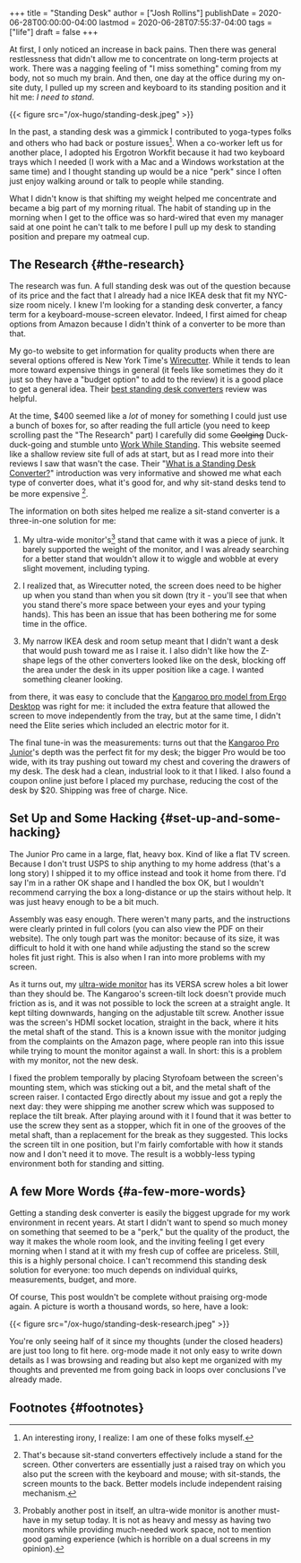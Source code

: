 +++
title = "Standing Desk"
author = ["Josh Rollins"]
publishDate = 2020-06-28T00:00:00-04:00
lastmod = 2020-06-28T07:55:37-04:00
tags = ["life"]
draft = false
+++

At first, I only noticed an increase in back pains. Then there was general restlessness that didn't allow me to concentrate on long-term projects at work. There was a nagging feeling of "I miss something" coming from my body, not so much my brain. And then, one day at the office during my on-site duty, I pulled up my screen and keyboard to its standing position and it hit me: _I need to stand_.

{{< figure src="/ox-hugo/standing-desk.jpeg" >}}

<!--more-->

In the past, a standing desk was a gimmick I contributed to yoga-types folks and others who had back or posture issues[^fn:1]. When a co-worker left us for another place, I adopted his Ergotron Workfit because it had two keyboard trays which I needed (I work with a Mac and a Windows workstation at the same time) and I thought standing up would be a nice "perk" since I often just enjoy walking around or talk to people while standing.

What I didn't know is that shifting my weight helped me concentrate and became a big part of my morning ritual. The habit of standing up in the morning when I get to the office was so hard-wired that even my manager said at one point he can't talk to me before I pull up my desk to standing position and prepare my oatmeal cup.


## The Research {#the-research}

The research was fun. A full standing desk was out of the question because of its price and the fact that I already had a nice IKEA desk that fit my NYC-size room nicely. I knew I'm looking for a standing desk converter, a fancy term for a keyboard-mouse-screen elevator. Indeed, I first aimed for cheap options from Amazon because I didn't think of a converter to be more than that.

My go-to website to get information for quality products when there are several options offered is New York Time's [Wirecutter](https://www.nytimes.com/wirecutter/). While it tends to lean more toward expensive things in general (it feels like sometimes they do it just so they have a "budget option" to add to the review) it is a good place to get a general idea. Their [best standing desk converters](https://www.nytimes.com/wirecutter/reviews/best-standing-desk-converters/) review was helpful.

At the time, $400 seemed like a _lot_ of money for something I could just use a bunch of boxes for, so after reading the full article (you need to keep scrolling past the "The Research" part) I carefully did some ~~Goolging~~ Duck-duck-going and stumble unto [Work While Standing](https://www.workwhilewalking.com/). This website seemed like a shallow review site full of ads at start, but as I read more into their reviews I saw that wasn't the case. Their "[What is a Standing Desk Converter?](https://www.workwhilewalking.com/standing-desk-converter-reviews)" introduction was very informative and showed me what each type of converter does, what it's good for, and why sit-stand desks tend to be more expensive&nbsp;[^fn:2].

The information on both sites helped me realize a sit-stand converter is a three-in-one solution for me:

1.  My ultra-wide monitor's[^fn:3] stand that came with it was a piece of junk. It barely supported the weight of the monitor, and I was already searching for a better stand that wouldn't allow it to wiggle and wobble at every slight movement, including typing.

2.  I realized that, as Wirecutter noted, the screen does need to be higher up when you stand than when you sit down (try it - you'll see that when you stand there's more space between your eyes and your typing hands). This has been an issue that has been bothering me for some time in the office.

3.  My narrow IKEA desk and room setup meant that I didn't want a desk that would push toward me as I raise it. I also didn't like how the Z-shape legs of the other converters looked like on the desk, blocking off the area under the desk in its upper position like a cage. I wanted something cleaner looking.

from there, it was easy to conclude that the [Kangaroo pro model from Ergo Desktop](https://www.ergodesktop.com/product-types/single-monitor-solutions) was right for me: it included the extra feature that allowed the screen to move independently from the tray, but at the same time, I didn't need the Elite series which included an electric motor for it.

The final tune-in was the measurements: turns out that the [Kangaroo Pro Junior](https://www.ergodesktop.com/kangaroo-pro-junior)'s depth was the perfect fit for my desk; the bigger Pro would be too wide, with its tray pushing out toward my chest and covering the drawers of my desk. The desk had a clean, industrial look to it that I liked. I also found a coupon online just before I placed my purchase, reducing the cost of the desk by $20. Shipping was free of charge. Nice.


## Set Up and Some Hacking {#set-up-and-some-hacking}

The Junior Pro came in a large, flat, heavy box. Kind of like a flat TV screen. Because I don't trust USPS to ship anything to my home address (that's a long story) I shipped it to my office instead and took it home from there. I'd say I'm in a rather OK shape and I handled the box OK, but I wouldn't recommend carrying the box a long-distance or up the stairs without help. It was just heavy enough to be a bit much.

Assembly was easy enough. There weren't many parts, and the instructions were clearly printed in full colors (you can also view the PDF on their website). The only tough part was the monitor: because of its size, it was difficult to hold it with one hand while adjusting the stand so the screw holes fit just right. This is also when I ran into more problems with my screen.

As it turns out, my [ultra-wide monitor](https://www.amazon.com/gp/product/B01B9IDLAW/ref=ppx%5Fyo%5Fdt%5Fb%5Fsearch%5Fasin%5Ftitle?ie=UTF8&psc=1) has its VERSA screw holes a bit lower than they should be. The Kangaroo's screen-tilt lock doesn't provide much friction as is, and it was not possible to lock the screen at a straight angle. It kept tilting downwards, hanging on the adjustable tilt screw. Another issue was the screen's HDMI socket location, straight in the back, where it hits the metal shaft of the stand. This is a known issue with the monitor judging from the complaints on the Amazon page, where people ran into this issue while trying to mount the monitor against a wall. In short: this is a problem with my monitor, not the new desk.

I fixed the problem temporally by placing Styrofoam between the screen's mounting stem, which was sticking out a bit, and the metal shaft of the screen raiser. I contacted Ergo directly about my issue and got a reply the next day: they were shipping me another screw which was supposed to replace the tilt break. After playing around with it I found that it was better to use the screw they sent as a stopper, which fit in one of the grooves of the metal shaft, than a replacement for the break as they suggested. This locks the screen tilt in one position, but I'm fairly comfortable with how it stands now and I don't need it to move. The result is a wobbly-less typing environment both for standing and sitting.


## A few More Words {#a-few-more-words}

Getting a standing desk converter is easily the biggest upgrade for my work environment in recent years. At start I didn't want to spend so much money on something that seemed to be a "perk," but the quality of the product, the way it makes the whole room look, and the inviting feeling I get every morning when I stand at it with my fresh cup of coffee are priceless. Still, this is a highly personal choice. I can't recommend this standing desk solution for everyone: too much depends on individual quirks, measurements, budget, and more.

Of course, This post wouldn't be complete without praising org-mode again. A picture is worth a thousand words, so here, have a look:

{{< figure src="/ox-hugo/standing-desk-research.jpeg" >}}

You're only seeing half of it since my thoughts (under the closed headers) are just too long to fit here. org-mode made it not only easy to write down details as I was browsing and reading but also kept me organized with my thoughts and prevented me from going back in loops over conclusions I've already made.


## Footnotes {#footnotes}

[^fn:1]: An interesting irony, I realize: I am one of these folks myself.
[^fn:2]: That's because sit-stand converters effectively include a stand for the screen. Other converters are essentially just a raised tray on which you also put the screen with the keyboard and mouse; with sit-stands, the screen mounts to the back. Better models include independent raising mechanism.
[^fn:3]: Probably another post in itself, an ultra-wide monitor is another must-have in my setup today. It is not as heavy and messy as having two monitors while providing much-needed work space, not to mention good gaming experience (which is horrible on a dual screens in my opinion).